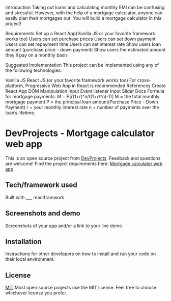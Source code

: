 Introduction
Taking out loans and calculating monthly EMI can be confusing and stressful. However, with the help of a mortgage calculator, anyone can easily plan their mortgages out. You will build a mortgage calculator in this project!

Requirements
Set up a React App(Vanilla JS or your favorite framework works too)
Users can set purchase prices
Users can set down payment
Users can set repayment time
Users can set interest rate
Show users loan amount (purchase price - down payment)
Show users the estimated amount they'll pay on a monthly basis

Suggested Implementation
This project can be implemented using any of the following technologies:

Vanilla JS
React JS (or your favorite framework works too)
For cross-platform, Progressive Web App in React is recommended
References
Create React App
DOM Manipulation
Input Event listener
Input Slider Docs
Formula for mortgage payments: M = P[r(1+r)^n/((1+r)^n)-1)]
M = the total monthly mortgage payment
P = the principal loan amount(Purchase Price - Down Payment)
r = your monthly interest rate
n = number of payments over the loan’s lifetime.

# DevProjects - Mortgage calculator web app

This is an open source project from [DevProjects](http://www.codementor.io/projects). Feedback and questions are welcome!
Find the project requirements here: [Mortgage calculator web app](https://www.codementor.io/projects/web/mortgage-calculator-web-app-d16bqrq2q3)

## Tech/framework used
Built with ___ reactframwork

## Screenshots and demo
Screenshots of your app and/or a link to your live demo

## Installation
Instructions for other developers on how to install and run your code on their local environment.

## License
[MIT](https://choosealicense.com/licenses/mit/)
Most open source projects use the MIT license. Feel free to choose whichever license you prefer.
